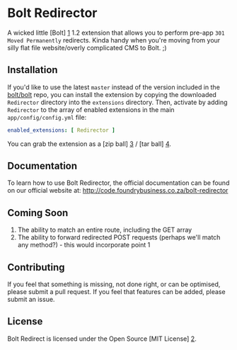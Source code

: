 Bolt Redirector
===============

A wicked little [Bolt] [1] 1.2 extension that allows you to perform pre-app `301 Moved Permanently` redirects. Kinda handy when you're moving from your silly flat file website/overly complicated CMS to Bolt. ;)

Installation
------------

If you'd like to use the latest `master` instead of the version included in the [bolt/bolt](http://github.com/bolt/bolt) repo, you can install the extension by copying the downloaded `Redirector` directory into the `extensions` directory. Then, activate by adding `Redirector` to the array of enabled extensions in the main `app/config/config.yml` file:

```yml
enabled_extensions: [ Redirector ]
```

You can grab the extension as a [zip ball] [3] / [tar ball] [4].

Documentation
-------------

To learn how to use Bolt Redirector, the official documentation can be found on our official website at: http://code.foundrybusiness.co.za/bolt-redirector

Coming Soon
-----------

1. The ability to match an entire route, including the GET array
2. The ability to forward redirected POST requests (perhaps we'll match any method?) - this would incorporate point 1

Contributing
------------

If you feel that something is missing, not done right, or can be optimised, please submit a pull request. If you feel that features can be added, please submit an issue.

License
-------

Bolt Redirect is licensed under the Open Source [MIT License] [2].

  [1]: http://bolt.cm/                                  "Bolt"
  [2]: http://opensource.org/licenses/mit-license.php   "MIT License"
  [3]: https://github.com/foundry-code/bolt-redirector/zipball/master
  [4]: https://github.com/foundry-code/bolt-redirector/tarball/master
